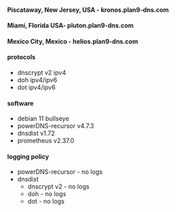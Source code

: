 #### Piscataway, New Jersey, USA - kronos.plan9-dns.com
#### Miami, Florida USA- pluton.plan9-dns.com 
#### Mexico City, Mexico - helios.plan9-dns.com

#### protocols
- dnscrypt v2 ipv4
- doh ipv4/ipv6
- dot ipv4/ipv6

#### software
- debian 11 bullseye
- powerDNS-recursor v4.7.3
- dnsdist v1.72
- prometheus v2.37.0

#### logging policy
- powerDNS-recursor - no logs
- dnsdist
  - dnscrypt v2 - no logs
  - doh - no logs
  - dot - no logs 
